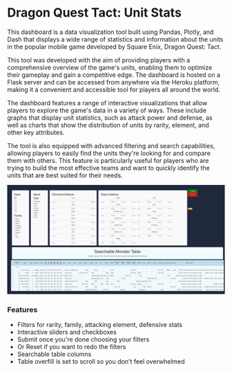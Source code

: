 # Dragon Quest Tact: Unit Stats

This dashboard is a data visualization tool built using Pandas, Plotly, and Dash that displays a wide range of statistics and information about the units in the popular mobile game developed by Square Enix, Dragon Quest: Tact.

This tool was developed with the aim of providing players with a comprehensive overview of the game's units, enabling them to optimize their gameplay and gain a competitive edge. The dashboard is hosted on a Flask server and can be accessed from anywhere via the Heroku platform, making it a convenient and accessible tool for players all around the world.

The dashboard features a range of interactive visualizations that allow players to explore the game's data in a variety of ways. These include graphs that display unit statistics, such as attack power and defense, as well as charts that show the distribution of units by rarity, element, and other key attributes.

The tool is also equipped with advanced filtering and search capabilities, allowing players to easily find the units they're looking for and compare them with others. This feature is particularly useful for players who are trying to build the most effective teams and want to quickly identify the units that are best suited for their needs.

![Example Dashboard](./img/example.png) 

### Features
 - Filters for rarity, family, attacking element, defensive stats
 - Interactive sliders and checkboxes
 - Submit once you're done choosing your filters
 - Or Reset if you want to redo the filters
 - Searchable table columns
 - Table overfill is set to scroll so you don't feel overwhelmed
